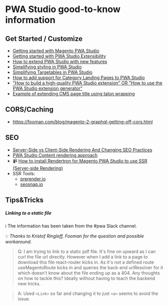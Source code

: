 # PWA Studio good-to-know information

## Get Started / Customize

- [Getting started with Magento PWA Studio](https://larsroettig.dev/getting-started-with-magento-pwa-studio)
- [Getting started with PWA Studio Extensibility](https://larsroettig.dev/getting-started-with-pwa-studio-extensibility)
- [How to extend PWA Studio with new features](https://marcin-kwiatkowski.com/how-to-extend-pwa-studio-with-new-features)
- [Simplifying styling in PWA Studio](https://dev.to/chrisbrabender/simplifying-styling-in-pwa-studio-1ki1)
- [Simplifying Targetables in PWA Studio](https://dev.to/chrisbrabender/simplifying-targetables-in-pwa-studio-p8b)
- [How to add support for Category Landing Pages to PWA Studio](https://marcin-kwiatkowski.com/how-to-add-support-for-category-landing-pages-to-pwa-studio)
- ["How to build a high-quality PWA Studio extension" OR "How to use the PWA Studio extension generator"](https://marcin-kwiatkowski.com/how-to-build-a-high-quality-pwa-studio-extension)
- [Example of extending CMS page title using talon wrapping](https://github.com/Atwix/pwa-studio-examples/pull/1/files)

## CORS/Caching
- https://fooman.com/blog/magento-2-graphql-getting-off-cors.html

## SEO

- [Server-Side vs Client-Side Rendering And Changing SEO Practices](https://magento.com/blog/technical/server-side-vs-client-side-rendering-and-changing-seo-practices)
- [PWA Studio Content rendering approach](https://magento.github.io/pwa-studio/technologies/basic-concepts/content-rendering/)
- 📹 [How to install Rendertron for Magento PWA Studio to use SSR (Server-side Rendering)](https://www.youtube.com/watch?v=Ux0G80zPcuA)
- SSR Tools:
   - [prerender.io](prerender.io)
   - [seosnap.io](seosnap.io)


## Tips&Tricks

##### Linking to a static file

ℹ️ The information has been taken from the #pwa Slack channel.

💡 _Thanks to Kristof Ringleff, Fooman for the question and possible workaround._

> Q: I am trying to link to a static pdf file. It's fine on upward as I can curl the file url directly. However when I add a link to a page to download this file react-router kicks in. As it's not a defined route useMagentoRoute kicks in and queries the back-end urlResolver for it which doesn't know about the file ending up as a 404. Any thoughts on how to tackle this? Ideally without having to teach the backend new tricks.

> A: Used `<Link>` so far and changing it to just `<a>` seems to avoid the issue.
